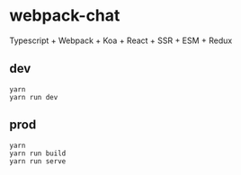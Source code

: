 # webpack-chat

Typescript + Webpack + Koa + React + SSR + ESM + Redux

## dev

```node
yarn
yarn run dev
```

## prod

```node
yarn
yarn run build
yarn run serve
```
